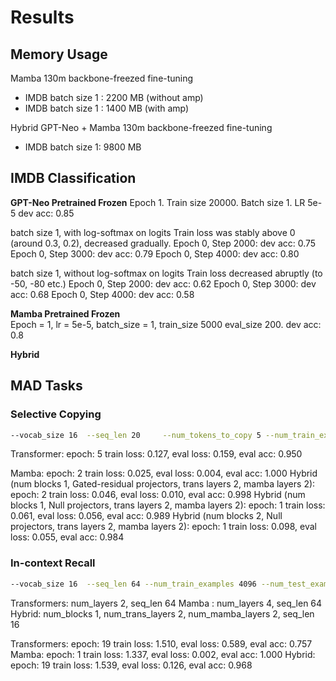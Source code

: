 # Results


## Memory Usage

Mamba 130m backbone-freezed fine-tuning
* IMDB batch size 1 : 2200 MB (without amp)
* IMDB batch size 1 : 1400 MB (with amp)

Hybrid GPT-Neo + Mamba 130m backbone-freezed fine-tuning
* IMDB batch size 1: 9800 MB

## IMDB Classification 

**GPT-Neo Pretrained Frozen**
Epoch 1. Train size 20000. Batch size 1. LR 5e-5
dev acc: 0.85

batch size 1, with log-softmax on logits
Train loss was stably above 0 (around 0.3, 0.2), decreased gradually.
Epoch 0, Step 2000: dev acc: 0.75
Epoch 0, Step 3000: dev acc: 0.79
Epoch 0, Step 4000: dev acc: 0.80

batch size 1, without log-softmax on logits
Train loss decreased abruptly (to -50, -80 etc.)
Epoch 0, Step 2000: dev acc: 0.62
Epoch 0, Step 3000: dev acc: 0.68
Epoch 0, Step 4000: dev acc: 0.58

**Mamba Pretrained Frozen**    
Epoch = 1, lr = 5e-5, batch_size = 1, train_size 5000 eval_size 200.
dev acc: 0.8

**Hybrid**  


## MAD Tasks 

### Selective Copying

```sh
--vocab_size 16  --seq_len 20     --num_tokens_to_copy 5 --num_train_examples 4000 --num_test_examples 200     --num_layers 2 --hidden_size 32 --num_heads 2 --epochs 50 --batch_size 8  --lr 5e-4 
```

Transformer: epoch: 5 train loss: 0.127, eval loss: 0.159, eval acc: 0.950

Mamba: epoch: 2 train loss: 0.025, eval loss: 0.004, eval acc: 1.000
Hybrid (num blocks 1, Gated-residual projectors, trans layers 2, mamba layers 2): epoch: 2 train loss: 0.046, eval loss: 0.010, eval acc: 0.998
Hybrid (num blocks 1, Null projectors, trans layers 2, mamba layers 2): epoch: 1 train loss: 0.061, eval loss: 0.056, eval acc: 0.989
Hybrid (num blocks 2, Null projectors, trans layers 2, mamba layers 2): epoch: 1 train loss: 0.098, eval loss: 0.055, eval acc: 0.984

### In-context Recall 

```sh
--vocab_size 16  --seq_len 64 --num_train_examples 4096 --num_test_examples 256 --hidden_size 128 --num_heads 16 --epochs 20 --batch_size 32 --log_interval 20 --lr 5e-4
```

Transformers: num_layers 2, seq_len 64
Mamba : num_layers 4, seq_len 64
Hybrid: num_blocks 1, num_trans_layers 2, num_mamba_layers 2, seq_len 16

Transformers: epoch: 19 train loss: 1.510, eval loss: 0.589, eval acc: 0.757
Mamba: epoch: 1 train loss: 1.337, eval loss: 0.002, eval acc: 1.000
Hybrid: epoch: 19 train loss: 1.539, eval loss: 0.126, eval acc: 0.968